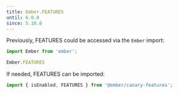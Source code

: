 ```yaml
---
title: Ember.FEATURES
until: 6.0.0
since: 5.10.0
---
```



Previously, FEATURES could be accessed via the `Ember` import:
```js
import Ember from 'ember';

Ember.FEATURES
```

 If needed, FEATURES can be imported:
```js
import { isEnabled, FEATURES } from '@ember/canary-features';
```
